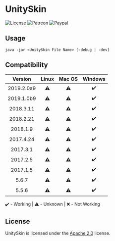# UnitySkin

[![License](https://lxgaming.github.io/badges/License-Apache%202.0-blue.svg)](https://www.apache.org/licenses/LICENSE-2.0)
[![Patreon](https://lxgaming.github.io/badges/Patreon-donate-yellow.svg)](https://www.patreon.com/lxgaming)
[![Paypal](https://lxgaming.github.io/badges/Paypal-donate-yellow.svg)](https://www.paypal.com/cgi-bin/webscr?cmd=_s-xclick&hosted_button_id=CZUUA6LE7YS44&item_name=UnitySkin+(from+GitHub.com))

## Usage
`java -jar <UnitySkin File Name> [-debug | -dev]`

## Compatibility
| Version | Linux | Mac OS | Windows | 
| :-------: | :-----: | :------: | :-------: |
| 2019.2.0a9 | :warning: | :warning: | :heavy_check_mark: |
| 2019.1.0b9 | :warning: | :warning: | :heavy_check_mark: |
| 2018.3.11 | :warning: | :warning: | :heavy_check_mark: |
| 2018.2.21 | :warning: | :warning: | :heavy_check_mark: |
| 2018.1.9 | :warning: | :warning: | :heavy_check_mark: |
| 2017.4.24 | :warning: | :warning: | :heavy_check_mark: |
| 2017.3.1 | :warning: | :warning: | :heavy_check_mark: |
| 2017.2.5 | :warning: | :warning: | :heavy_check_mark: |
| 2017.1.5 | :warning: | :warning: | :heavy_check_mark: |
| 5.6.7 | :warning: | :warning: | :heavy_check_mark: |
| 5.5.6 | :warning: | :warning: | :heavy_check_mark: |

:heavy_check_mark: - Working | :warning: - Unknown | :x: - Not Working

## License
UnitySkin is licensed under the [Apache 2.0](https://www.apache.org/licenses/LICENSE-2.0) license.